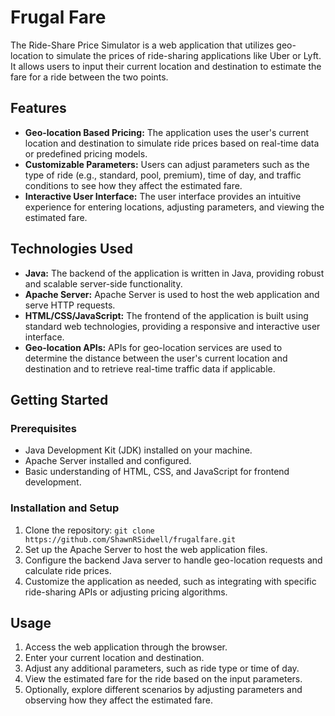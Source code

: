 # Frugal Fare

The Ride-Share Price Simulator is a web application that utilizes geo-location to simulate the prices of ride-sharing applications like Uber or Lyft. It allows users to input their current location and destination to estimate the fare for a ride between the two points.

## Features

- **Geo-location Based Pricing:** The application uses the user's current location and destination to simulate ride prices based on real-time data or predefined pricing models.
- **Customizable Parameters:** Users can adjust parameters such as the type of ride (e.g., standard, pool, premium), time of day, and traffic conditions to see how they affect the estimated fare.
- **Interactive User Interface:** The user interface provides an intuitive experience for entering locations, adjusting parameters, and viewing the estimated fare.

## Technologies Used

- **Java:** The backend of the application is written in Java, providing robust and scalable server-side functionality.
- **Apache Server:** Apache Server is used to host the web application and serve HTTP requests.
- **HTML/CSS/JavaScript:** The frontend of the application is built using standard web technologies, providing a responsive and interactive user interface.
- **Geo-location APIs:** APIs for geo-location services are used to determine the distance between the user's current location and destination and to retrieve real-time traffic data if applicable.

## Getting Started

### Prerequisites

- Java Development Kit (JDK) installed on your machine.
- Apache Server installed and configured.
- Basic understanding of HTML, CSS, and JavaScript for frontend development.

### Installation and Setup

1. Clone the repository: `git clone https://github.com/ShawnRSidwell/frugalfare.git`
2. Set up the Apache Server to host the web application files.
3. Configure the backend Java server to handle geo-location requests and calculate ride prices.
4. Customize the application as needed, such as integrating with specific ride-sharing APIs or adjusting pricing algorithms.

## Usage

1. Access the web application through the browser.
2. Enter your current location and destination.
3. Adjust any additional parameters, such as ride type or time of day.
4. View the estimated fare for the ride based on the input parameters.
5. Optionally, explore different scenarios by adjusting parameters and observing how they affect the estimated fare.
